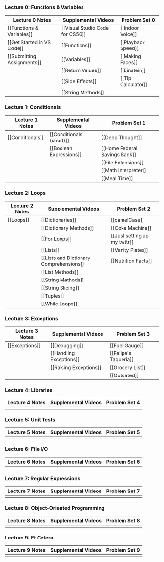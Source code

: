 ### Lecture 0: Functions & Variables

| Lecture 0 Notes            | Supplemental Videos                 | Problem Set 0      |
| -------------------------- | ----------------------------------- | ------------------ |
| [[Functions & Variables]]  | [[Visual Studio Code for CS50]]<br> | [[Indoor Voice]]   |
| [[Get Started in VS Code]] | [[Functions]]                       | [[Playback Speed]] |
| [[Submitting Assignments]] | [[Variables]]                       | [[Making Faces]]   |
|                            | [[Return Values]]                   | [[Einstein]]       |
|                            | [[Side Effects]]                    | [[Tip Calculator]] |
|                            | [[String Methods]]                  |                    |


### Lecture 1: Conditionals

| Lecture 1 Notes  | Supplemental Videos      | Problem Set 1                 |
| ---------------- | ------------------------ | ----------------------------- |
| [[Conditionals]] | [[Conditionals (short)]] | [[Deep Thought]]              |
|                  | [[Boolean Expressions]]  | [[Home Federal Savings Bank]] |
|                  |                          | [[File Extensions]]           |
|                  |                          | [[Math Interpreter]]          |
|                  |                          | [[Meal Time]]                 |

### Lecture 2: Loops

| Lecture 2 Notes | Supplemental Videos                     | Problem Set 2                |
| --------------- | --------------------------------------- | ---------------------------- |
| [[Loops]]       | [[Dictionaries]]                        | [[camelCase]]                |
|                 | [[Dictionary Methods]]                  | [[Coke Machine]]             |
|                 | [[For Loops]]                           | [[Just setting up my twttr]] |
|                 | [[Lists]]                               | [[Vanity Plates]]            |
|                 | [[Lists and Dictionary Comprehensions]] | [[Nutrition Facts]]          |
|                 | [[List Methods]]                        |                              |
|                 | [[String Methods]]                      |                              |
|                 | [[String Slicing]]                      |                              |
|                 | [[Tuples]]                              |                              |
|                 | [[While Loops]]                         |                              |


### Lecture 3: Exceptions

| Lecture 3 Notes | Supplemental Videos     | Problem Set 3         |
| --------------- | ----------------------- | --------------------- |
| [[Exceptions]]  | [[Debugging]]           | [[Fuel Gauge]]        |
|                 | [[Handling Exceptions]] | [[Felipe's Taqueria]] |
|                 | [[Raising Exceptions]]  | [[Grocery List]]      |
|                 |                         | [[Outdated]]          |



### Lecture 4: Libraries

| Lecture 4 Notes | Supplemental Videos | Problem Set 4 |
| --------------- | ------------------- | ------------- |
|                 |                     |               |




### Lecture 5: Unit Tests

| Lecture 5 Notes | Supplemental Videos | Problem Set 5 |
| --------------- | ------------------- | ------------- |
|                 |                     |               |





### Lecture 6: File I/O

| Lecture 6 Notes | Supplemental Videos | Problem Set 6 |
| --------------- | ------------------- | ------------- |
|                 |                     |               |





### Lecture 7: Regular Expressions

| Lecture 7 Notes | Supplemental Videos | Problem Set 7 |
| --------------- | ------------------- | ------------- |
|                 |                     |               |




### Lecture 8: Object-Oriented Programming

| Lecture 8 Notes | Supplemental Videos | Problem Set 8 |
| --------------- | ------------------- | ------------- |
|                 |                     |               |





### Lecture 9: Et Cetera

| Lecture 9 Notes | Supplemental Videos | Problem Set 9 |
| --------------- | ------------------- | ------------- |
|                 |                     |               |




